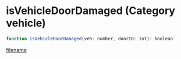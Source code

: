 # isVehicleDoorDamaged (Category vehicle)

```js
function isVehicleDoorDamaged(veh: number, doorID: int): boolean
```

[filename](isVehicleDoorDamaged_m.md ':include')